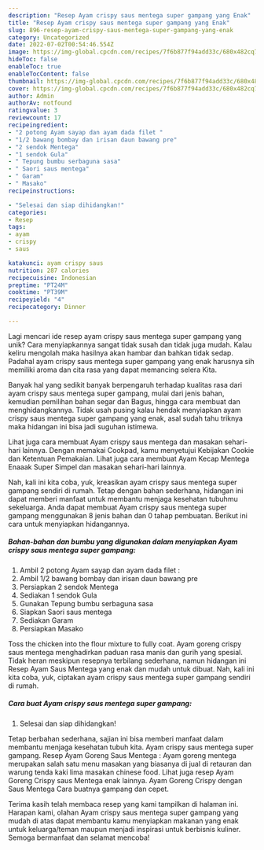 ```yaml
---
description: "Resep Ayam crispy saus mentega super gampang yang Enak"
title: "Resep Ayam crispy saus mentega super gampang yang Enak"
slug: 896-resep-ayam-crispy-saus-mentega-super-gampang-yang-enak
category: Uncategorized
date: 2022-07-02T00:54:46.554Z
image: https://img-global.cpcdn.com/recipes/7f6b877f94add33c/680x482cq70/ayam-crispy-saus-mentega-super-gampang-foto-resep-utama.jpg
hideToc: false
enableToc: true
enableTocContent: false
thumbnail: https://img-global.cpcdn.com/recipes/7f6b877f94add33c/680x482cq70/ayam-crispy-saus-mentega-super-gampang-foto-resep-utama.jpg
cover: https://img-global.cpcdn.com/recipes/7f6b877f94add33c/680x482cq70/ayam-crispy-saus-mentega-super-gampang-foto-resep-utama.jpg
author: Admin
authorAv: notfound
ratingvalue: 3
reviewcount: 17
recipeingredient:
- "2 potong Ayam sayap dan ayam dada filet "
- "1/2 bawang bombay dan irisan daun bawang pre"
- "2 sendok Mentega"
- "1 sendok Gula"
- " Tepung bumbu serbaguna sasa"
- " Saori saus mentega"
- " Garam"
- " Masako"
recipeinstructions:

- "Selesai dan siap dihidangkan!"
categories:
- Resep
tags:
- ayam
- crispy
- saus

katakunci: ayam crispy saus 
nutrition: 287 calories
recipecuisine: Indonesian
preptime: "PT24M"
cooktime: "PT39M"
recipeyield: "4"
recipecategory: Dinner

---
```





Lagi mencari ide resep ayam crispy saus mentega super gampang yang unik? Cara menyiapkannya sangat tidak susah dan tidak juga mudah. Kalau keliru mengolah maka hasilnya akan hambar dan bahkan tidak sedap. Padahal ayam crispy saus mentega super gampang yang enak harusnya sih memiliki aroma dan cita rasa yang dapat memancing selera Kita.





Banyak hal yang sedikit banyak berpengaruh terhadap kualitas rasa dari ayam crispy saus mentega super gampang, mulai dari jenis bahan, kemudian pemilihan bahan segar dan Bagus, hingga cara membuat dan menghidangkannya. Tidak usah pusing kalau hendak menyiapkan ayam crispy saus mentega super gampang yang enak,      asal sudah tahu triknya maka hidangan ini bisa jadi suguhan istimewa.














Lihat juga cara membuat Ayam crispy saus mentega dan masakan sehari-hari lainnya. Dengan memakai Cookpad, kamu menyetujui Kebijakan Cookie dan Ketentuan Pemakaian. Lihat juga cara membuat Ayam Kecap Mentega Enaaak Super Simpel dan masakan sehari-hari lainnya.






Nah, kali ini kita coba, yuk, kreasikan ayam crispy saus mentega super gampang sendiri di rumah. Tetap dengan bahan sederhana, hidangan ini dapat memberi manfaat untuk membantu menjaga kesehatan tubuhmu sekeluarga. Anda dapat membuat Ayam crispy saus mentega super gampang menggunakan 8 jenis bahan dan 0 tahap pembuatan. Berikut ini cara untuk menyiapkan hidangannya.

<!--inarticleads1-->

##### Bahan-bahan dan bumbu yang digunakan dalam menyiapkan Ayam crispy saus mentega super gampang:

1. Ambil 2 potong Ayam sayap dan ayam dada filet :
1. Ambil 1/2 bawang bombay dan irisan daun bawang pre
1. Persiapkan 2 sendok Mentega
1. Sediakan 1 sendok Gula
1. Gunakan  Tepung bumbu serbaguna sasa
1. Siapkan  Saori saus mentega
1. Sediakan  Garam
1. Persiapkan  Masako


Toss the chicken into the flour mixture to fully coat. Ayam goreng crispy saus mentega menghadirkan paduan rasa manis dan gurih yang spesial. Tidak heran meskipun resepnya terbilang sederhana, namun hidangan ini Resep Ayam Saus Mentega yang enak dan mudah untuk dibuat. Nah, kali ini kita coba, yuk, ciptakan ayam crispy saus mentega super gampang sendiri di rumah. 

<!--inarticleads2-->

##### Cara buat Ayam crispy saus mentega super gampang:


1. Selesai dan siap dihidangkan!

Tetap berbahan sederhana, sajian ini bisa memberi manfaat dalam membantu menjaga kesehatan tubuh kita. Ayam crispy saus mentega super gampang. Resep Ayam Goreng Saus Mentega : Ayam goreng mentega merupakan salah satu menu masakan yang biasanya di jual di retauran dan warung tenda kaki lima masakan chinese food. Lihat juga resep Ayam Goreng Crispy saus Mentega enak lainnya. Ayam Goreng Crispy dengan Saus Mentega Cara buatnya gampang dan cepet. 

Terima kasih telah membaca resep yang kami tampilkan di halaman ini. Harapan kami, olahan Ayam crispy saus mentega super gampang yang mudah di atas dapat membantu kamu menyiapkan makanan yang enak untuk keluarga/teman maupun menjadi inspirasi untuk berbisnis kuliner. Semoga bermanfaat dan selamat mencoba!
